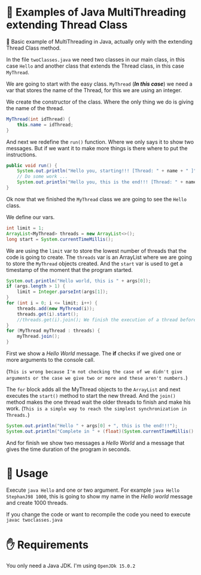 # :rocket: Examples of Java MultiThreading extending Thread Class

:pencil: Basic example of MultiThreading in Java, actually only with the extending Thread Class method.

In the file ``twoClasses.java`` we need two classes in our main class, in this case ``Hello`` and another class that extends the Thread class, in this case ``MyThread``.

We are going to start with the easy class. ``MyThread`` (***In this case***) we need a var that stores the name of the Thread, for this we are using an integer.

We create the constructor of the class. Where the only thing we do is giving the name of the thread.
```java
MyThread(int idThread) {
    this.name = idThread;
}
```
And next we redefine the `run()` function. Where we only says it to show two messages. But if we want it to make more things is there where to put the instructions.
```java
public void run() {
    System.out.println("Hello you, starting!!! [Thread: " + name + " ]");
    // Do some work ...
    System.out.println("Hello you, this is the end!!! [Thread: " + name + " ]");
}
```

Ok now that we finished the `MyThread` class we are going to see the `Hello` class.

We define our vars.
```java
int limit = 1;
ArrayList<MyThread> threads = new ArrayList<>();
long start = System.currentTimeMillis();
```
We are using the `limit` var to store the lowest number of threads that the code is going to create.
The `threads` var is an ArrayList where we are going to store the `MyThread` objects created.
And the `start` var is used to get a timestamp of the moment that the program started.

```java
System.out.println("Hello world, this is " + args[0]);
if (args.length > 1) {
    limit = Integer.parseInt(args[1]);
}
for (int i = 0; i <= limit; i++) {
    threads.add(new MyThread(i));
    threads.get(i).start();
    //threads.get(i).join(); We finish the execution of a thread before starting other.
}
for (MyThread myThread : threads) {
    myThread.join();
}
```

First we show a *Hello World* message. The **if** checks if we gived one or more arguments to the console call.

(`This is wrong because I'm not checking the case of we didn't give arguments or the case we give two or more and these aren't numbers.`)

The `for` block adds all the MyThread objects to the `ArrayList` and next executes the `start()` method to start the new thread. And the `join()` method makes the one thread wait the older threads to finish and make his work. (`This is a simple way to reach the simplest synchronization in Threads.`)

```java
System.out.println("Hello " + args[0] + ", this is the end!!!");
System.out.println("Complete in " + (float)(System.currentTimeMillis() - start)/1000 + " seconds");
```

And for finish we show two messages a *Hello World* and a message that gives the time duration of the program in seconds.

# :robot: Usage

Execute `java Hello` and one or two argument.
For example `java Hello StephanJ98 1000`, this is going to show my name in the *Hello world* message and create 1000 threads.

If you change the code or want to recompile the code you need to execute `javac twoclasses.java`

# :raised_hand: Requirements

You only need a Java JDK. I'm using ``OpenJDk 15.0.2``
